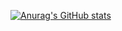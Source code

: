 [![Anurag's GitHub stats](https://github-readme-stats.vercel.app/api?username=joseph&show_icons=true&theme=dracula)](https://github.com/anuraghazra/github-readme-stats)
